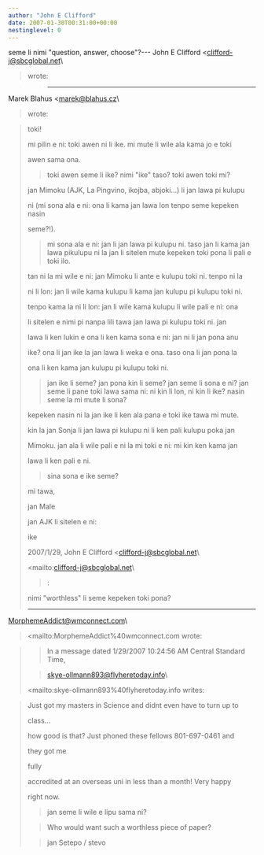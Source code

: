 ```yaml
---
author: "John E Clifford"
date: 2007-01-30T00:31:00+00:00
nestinglevel: 0
---
```

seme li nimi "question, answer, choose"?---
 John E Clifford <[clifford-j@sbcglobal.net](mailto://clifford-j@sbcglobal.net)\
> wrote:

>> ---
 Marek Blahus <[marek@blahus.cz](mailto://marek@blahus.cz)\
> wrote:

>> 
> toki!
> 
>> 
> mi pilin e ni: toki awen ni li ike. mi mute li wile ala kama jo e toki
> 
> awen sama ona.
>> toki awen seme li ike? nimi "ike" taso? toki awen toki mi?
>> 
> jan Mimoku (AJK, La Pingvino, ikojba, abjoki...) li jan lawa pi kulupu
> 
> ni (mi sona ala e ni: ona li kama jan lawa lon tenpo seme kepeken nasin
> 
> seme?!).
>> mi sona ala e ni: jan li jan lawa pi kulupu ni. taso jan li kama jan lawa pikulupu ni la jan li
> sitelen mute kepeken toki pona li pali e toki ilo.
>> 
> tan ni la mi wile e ni: jan Mimoku li ante e kulupu toki ni. tenpo ni la
> 
> ni li lon: jan li wile kama kulupu li kama jan kulupu pi kulupu toki ni.
> 
> tenpo kama la ni li lon: jan li wile kama kulupu li wile pali e ni: ona
> 
> li sitelen e nimi pi nanpa lili tawa jan lawa pi kulupu toki ni. jan
> 
> lawa li ken lukin e ona li ken kama sona e ni: jan ni li jan pona anu
> 
> ike? ona li jan ike la jan lawa li weka e ona. taso ona li jan pona la
> 
> ona li ken kama jan kulupu pi kulupu toki ni.
>> jan ike li seme? jan pona kin li seme? jan seme li sona e ni? jan seme li pane toki lawa sama
> ni:
> ni kin li lon, ni kin li ike? nasin seme la mi mute li sona?
>> 
> kepeken nasin ni la jan ike li ken ala pana e toki ike tawa mi mute.
> 
>> 
> kin la jan Sonja li jan lawa pi kulupu ni li ken pali kulupu poka jan
> 
> Mimoku. jan ala li wile pali e ni la mi toki e ni: mi kin ken kama jan
> 
> lawa li ken pali e ni.
>> sina sona e ike seme?
>> 
> mi tawa,
> 
> jan Male
> 
>> 
> jan AJK li sitelen e ni:
> 
> 
> ike
> 
> 
>> 
> 
> 2007/1/29, John E Clifford <[clifford-j@sbcglobal.net](mailto://clifford-j@sbcglobal.net)\
> 
> 
> <mailto:[clifford-j@sbcglobal.net](mailto://clifford-j@sbcglobal.net)\
>>:
> 
> 
>> 
> 
> nimi "worthless" li seme kepeken toki pona?
> 
> 
> ---
 [MorphemeAddict@wmconnect.com](mailto://MorphemeAddict@wmconnect.com)\
> 
> 
> <mailto:MorphemeAddict%40wmconnect.com
> wrote:

> 
> 
>> 
> 
>> In a message dated 1/29/2007 10:24:56 AM Central Standard Time,
> 
> 
>> [skye-ollmann893@flyheretoday.info](mailto://skye-ollmann893@flyheretoday.info)\
> 
> 
> <mailto:skye-ollmann893%40flyheretoday.info
> writes:

> 
> 
>>> 
> 
>>> 
> 
>> 
> Just got my masters in Science and didnt even have to turn up to
> 
> 
> class...
> 
> 
>> 
> how good is that? Just phoned these fellows 801-697-0461 and
> 
> 
> they got me
> 
> 
>> 
> fully
> 
> 
>> 
> accredited at an overseas uni in less than a month! Very happy
> 
> 
> right now.
> 
> 
>> 
>> 
> 
>>> 
> 
>> jan seme li wile e lipu sama ni?
> 
> 
>>> 
> 
>> Who would want such a worthless piece of paper?
> 
> 
>>> 
> 
>> jan Setepo / stevo
> 
>>>
